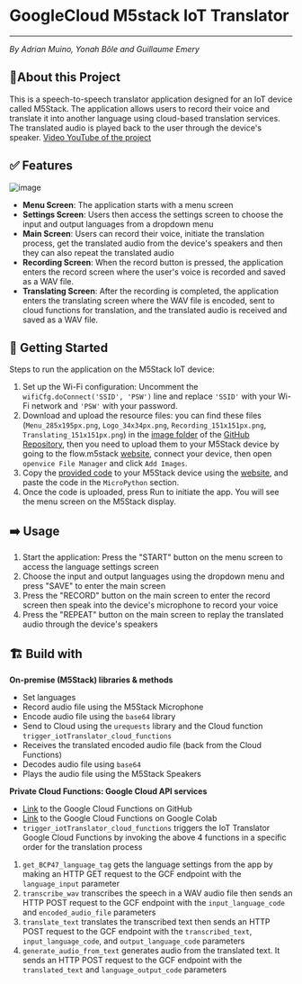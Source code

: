 # GoogleCloud M5stack IoT Translator
----

*By Adrian Muino, Yonah Bôle and Guillaume Emery*


## 🚀About this Project

This is a speech-to-speech translator application designed for an IoT device called M5Stack. The application allows users to record their voice and translate it into another language using cloud-based translation services. The translated audio is played back to the user through the device's speaker.
[Video YouTube of the project](https://youtu.be/Cs8R1Efr-yY)

## ✅ Features


![image](https://res.craft.do/user/full/7a93547b-a2a3-6209-a5e3-1a49258c4f73/doc/74348816-F445-47E6-9167-85EC0F6F0DE4/ABF9FE06-E62A-442A-9AE7-7092F9605FFE_2/JJyLaB61Pb1xoc5d8JUrqWeHlz64FFaFfmXDXKlr8Csz/Image.png)


- **Menu Screen**: The application starts with a menu screen
- **Settings Screen**: Users then access the settings screen to choose the input and output languages from a dropdown menu
- **Main Screen**: Users can record their voice, initiate the translation process, get the translated audio from the device's speakers and then they can also repeat the translated audio
- **Recording Screen**: When the record button is pressed, the application enters the record screen where the user's voice is recorded and saved as a WAV file.
- **Translating Screen**: After the recording is completed, the application enters the translating screen where the WAV file is encoded, sent to cloud functions for translation, and the translated audio is received and saved as a WAV file.

## 🏁 Getting Started


Steps to run the application on the M5Stack IoT device:


1. Set up the Wi-Fi configuration: Uncomment the `wifiCfg.doConnect('SSID', 'PSW')` line and replace `'SSID'` with your Wi-Fi network and `'PSW'` with your password.
2. Download and upload the resource files: you can find these files (`Menu_285x195px.png`, `Logo_34x34px.png`, `Recording_151x151px.png`, `Translating_151x151px.png`) in the [image folder](https://github.com/Adrian-Muino/GoogleCloud_M5stack_IoT_Translator/tree/main/code/images) of the [GitHub Repository](https://github.com/Adrian-Muino/GoogleCloud_M5stack_IoT_Translator/tree/main), then you need to upload them to your M5Stack device by going to the flow.m5stack [website](https://flow.m5stack.com/), connect your device, then open `openvice File Manager` and click `Add Images`.
3. Copy the [provided code](https://github.com/Adrian-Muino/GoogleCloud_M5stack_IoT_Translator/blob/main/code/m5stack/current_version_using_cloud.py) to your M5Stack device using the [website](https://flow.m5stack.com/), and paste the code in the `MicroPython` section.
4. Once the code is uploaded, press Run to initiate the app. You will see the menu screen on the M5Stack display.

## ➡️ Usage

1. Start the application: Press the "START" button on the menu screen to access the language settings screen
2. Choose the input and output languages using the dropdown menu and press "SAVE" to enter the main screen
3. Press the "RECORD" button on the main screen to enter the record screen then speak into the device's microphone to record your voice
4. Press the "REPEAT" button on the main screen to replay the translated audio through the device's speakers

## 🏗️ Build with


**On-premise (M5Stack) libraries & methods**


- Set languages
- Record audio file using the M5Stack Microphone
- Encode audio file using the `base64` library
- Send to Cloud using the `urequests` library and the Cloud function `trigger_iotTranslator_cloud_functions`
- Receives the translated encoded audio file (back from the Cloud Functions)
- Decodes audio file using `base64`
- Plays the audio file using the M5Stack Speakers

**Private Cloud Functions: Google Cloud API services**


- [Link](https://github.com/Adrian-Muino/GoogleCloud_M5stack_IoT_Translator/tree/main/code/google_cloud_functions) to the Google Cloud Functions on GitHub
- [Link](https://github.com/Adrian-Muino/GoogleCloud_M5stack_IoT_Translator/tree/main/code/colab) to the  Google Cloud Functions on Google Colab
- `trigger_iotTranslator_cloud_functions` triggers the IoT Translator Google Cloud Functions by invoking the above 4 functions in a specific order for the translation process
1. `get_BCP47_language_tag` gets the language settings from the app by making an HTTP GET request to the GCF endpoint with the `language_input` parameter
2. `transcribe_wav` transcribes the speech in a WAV audio file then sends an HTTP POST request to the GCF endpoint with the `input_language_code` and `encoded_audio_file` parameters
3. `translate_text`  translates the transcribed text then sends an HTTP POST request to the GCF endpoint with the `transcribed_text`, `input_language_code`, and `output_language_code` parameters
4. `generate_audio_from_text` generates audio from the translated text. It sends an HTTP POST request to the GCF endpoint with the `translated_text` and `language_output_code` parameters
